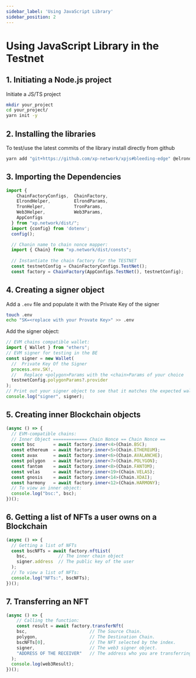 ```yaml
---
sidebar_label: 'Using JavaScript Library'
sidebar_position: 2
---
```


# Using JavaScript Library in the Testnet

## 1. Initiating a Node.js project
Initiate a JS/TS project

```bash
mkdir your_project
cd your_project/
yarn init -y
```

## 2. Installing the libraries

To test/use the latest commits of the library install directly from github

```bash
yarn add "git+https://github.com/xp-network/xpjs#bleeding-edge" @elrondnetwork/erdjs ethers @taquito/taquito @temple-wallet/dapp dotenv
```

## 3. Importing the Dependencies

```ts
import {
    ChainFactoryConfigs,  ChainFactory,
    ElrondHelper,         ElrondParams,
    TronHelper,           TronParams,
    Web3Helper,           Web3Params,
    AppConfigs
  } from "xp.network/dist/";
  import {config} from 'dotenv';
  config();

  // Chanin name to chain nonce mapper:
  import { Chain} from "xp.network/dist/consts";
  
  // Instantiate the chain factory for the TESTNET
  const testnetConfig = ChainFactoryConfigs.TestNet();
  const factory = ChainFactory(AppConfigs.TestNet(), testnetConfig);
```

## 4. Creating a signer object

Add a `.env` file and populate it with the Private Key of the signer

```bash
touch .env
echo "SK=<replace with your Provate Key>" >> .env
```
Add the signer object:
```ts
// EVM chains compatible wallet:
import { Wallet } from "ethers";
// EVM signer for testing in the BE
const signer = new Wallet(
  //  Private Key Of the Signer
  process.env.SK!,
  //   Replace <polygon>Params with the <chain>Params of your choice
  testnetConfig.polygonParams?.provider
);
// Print out your signer object to see that it matches the expected wallet
console.log("signer", signer);
```

## 5. Creating inner Blockchain objects

```ts
(async () => {
  // EVM-compatible chains:
  // Inner Object ============= Chain Nonce == Chain Nonce ==
  const bsc       = await factory.inner<4>(Chain.BSC);
  const ethereum  = await factory.inner<5>(Chain.ETHEREUM);
  const avax      = await factory.inner<6>(Chain.AVALANCHE);
  const polygon   = await factory.inner<7>(Chain.POLYGON);
  const fantom    = await factory.inner<8>(Chain.FANTOM);
  const velas     = await factory.inner<19>(Chain.VELAS);
  const gnosis    = await factory.inner<14>(Chain.XDAI);
  const harmony   = await factory.inner<12>(Chain.HARMONY);
  // To view an inner object:
  console.log("bsc:", bsc);
})();
```

## 6. Getting a list of NFTs a user owns on a Blockchain

```ts
(async () => {
  // Getting a list of NFTs
  const bscNFTs = await factory.nftList(
    bsc,            // The inner chain object
    signer.address  // The public key of the user
  );
  // To view a list of NFTs:
  console.log("NFTs:", bscNFTs);
})();
```

## 7. Transferring an NFT
```ts
(async () => {
    // Calling the function:
    const result = await factory.transferNft(
    bsc,                        // The Source Chain.
    polygon,                    // The Destination Chain.
    bscNFTs[0],                 // The NFT selected by the index.
    signer,                     // The web3 signer object.
    "ADDRESS OF THE RECEIVER"   // The address who you are transferring the NFT to.
  );
  console.log(web3Result);
})();
```